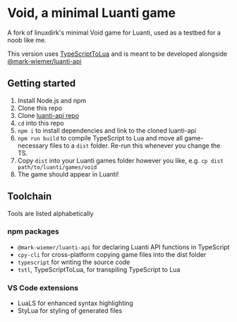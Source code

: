 # Void, a minimal Luanti game

A fork of linuxdirk's minimal Void game for Luanti, used as a testbed for a noob like me.

This version uses [TypeScriptToLua](https://github.com/TypeScriptToLua/TypeScriptToLua) and is meant to be developed alongside [@mark-wiemer/luanti-api](https://github.com/mark-wiemer/luanti-api)

## Getting started

1. Install Node.js and npm
1. Clone this repo
1. Clone [luanti-api repo](https://github.com/mark-wiemer/luanti-api)
1. `cd` into this repo
1. `npm i` to install dependencies and link to the cloned luanti-api
1. `npm run build` to compile TypeScript to Lua and move all game-necessary files to a `dist` folder. Re-run this whenever you change the TS.
1. Copy `dist` into your Luanti games folder however you like, e.g. `cp dist path/to/luanti/games/void`
1. The game should appear in Luanti!

## Toolchain

Tools are listed alphabetically

### npm packages

- `@mark-wiemer/luanti-api` for declaring Luanti API functions in TypeScript
- `cpy-cli` for cross-platform copying game files into the dist folder
- `typescript` for writing the source code
- `tstl`, TypeScriptToLua, for transpiling TypeScript to Lua

### VS Code extensions

- LuaLS for enhanced syntax highlighting
- StyLua for styling of generated files
